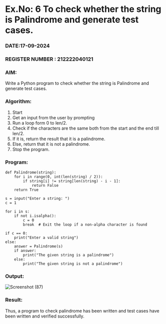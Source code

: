 # Ex.No: 6 To check whether the string is Palindrome and generate test cases.
### DATE:17-09-2024                                                                       
### REGISTER NUMBER : 212222040121
### AIM: 
Write a Python program to check whether the string is Palindrome and generate test cases. 
### Algorithm:
1. Start
2. Get an input from the user by prompting 
3. Run a loop form 0 to len/2.
4. Check if the characters are the same both from the start and the end till len/2. 
5. If it is, return the result that it is a palindrome.
6. Else, return that it is not a palindrome. 
7. Stop the program.
### Program:
```
def Palindrome(string):
    for i in range(0, int(len(string) / 2)):
        if string[i] != string[len(string) - i - 1]:
            return False
    return True

s = input("Enter a string: ")
c = 1

for i in s:
    if not i.isalpha():
        c = 0
        break  # Exit the loop if a non-alpha character is found

if c == 0:
    print("Enter a valid string")
else:
    answer = Palindrome(s)
    if answer:
        print("The given string is a palindrome")
    else:
        print("The given string is not a palindrome")
```
### Output:

![Screenshot (87)](https://github.com/user-attachments/assets/4d40e2fd-9d07-4020-a52a-2bdafc502ee5)

### Result:
Thus, a program to check palindrome has been written and test cases have been written and verified successfully.

